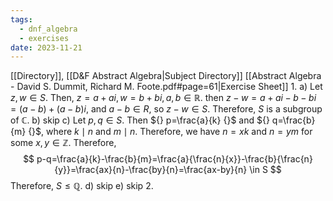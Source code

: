 ```yaml
---
tags:
  - dnf_algebra
  - exercises
date: 2023-11-21
---
```

[[Directory]], [[D&F Abstract Algebra|Subject Directory]]
[[Abstract Algebra - David S. Dummit, Richard M. Foote.pdf#page=61|Exercise Sheet]]
1. 
a)
Let ${} z,\, w \in S$. Then, ${} z=a+ai,\, w=b+bi,\, a,\, b \in \mathbb{R}$. then ${} z-w=a+ai-b-bi=(a-b)+(a-b)i$, and ${} a-b \in R {}$, so ${} z-w\in S {}$. Therefore, $S$ is a subgroup of $\mathbb{C}$.
b) skip
c)
Let ${} p,\, q \in S {}$. Then ${} p=\frac{a}{k} {}$ and ${} q=\frac{b}{m} {}$, where $k\mid n$ and $m\mid n$. Therefore, we have ${} n=xk$ and ${} n=ym {}$ for some ${} x,\, y \in \mathbb{Z}$. Therefore, 
$$
p-q=\frac{a}{k}-\frac{b}{m}=\frac{a}{\frac{n}{x}}-\frac{b}{\frac{n}{y}}=\frac{ax}{n}-\frac{by}{n}=\frac{ax-by}{n} \in S
$$
Therefore, $S\leq \mathbb{Q}$.
d) skip
e) skip
2. 
